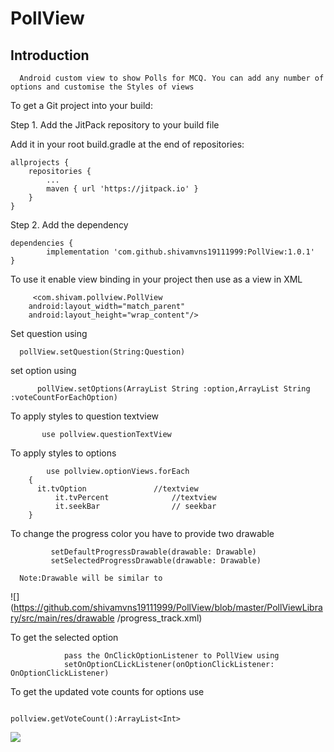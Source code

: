 # PollView

## Introduction

      Android custom view to show Polls for MCQ. You can add any number of options and customise the Styles of views 

To get a Git project into your build:

Step 1. Add the JitPack repository to your build file

Add it in your root build.gradle at the end of repositories:

	allprojects {
		repositories {
			...
			maven { url 'https://jitpack.io' }
		}
	}
  
  Step 2. Add the dependency

	dependencies {
	        implementation 'com.github.shivamvns19111999:PollView:1.0.1'
	}
  
  To use it enable view binding in your project
 then use as a view in XML 
 
         <com.shivam.pollview.PollView
        android:layout_width="match_parent"
        android:layout_height="wrap_content"/>

Set question using 
      
      pollView.setQuestion(String:Question) 

set option using 

          pollView.setOptions(ArrayList String :option,ArrayList String :voteCountForEachOption)
	  
To apply styles to question textview

           use pollview.questionTextView
To apply styles to options

            use pollview.optionViews.forEach
	    {
	      it.tvOption               //textview
              it.tvPercent              //textview
              it.seekBar                // seekbar
	    }
	    
To change the progress color you have to provide two drawable 

             setDefaultProgressDrawable(drawable: Drawable)            
             setSelectedProgressDrawable(drawable: Drawable)
      
      Note:Drawable will be similar to
![](https://github.com/shivamvns19111999/PollView/blob/master/PollViewLibrary/src/main/res/drawable /progress_track.xml)
  

To get the selected option 

                pass the OnClickOptionListener to PollView using 
                setOnOptionCLickListener(onOptionClickListener: OnOptionClickListener)
		

To get the updated vote counts for options use 

                                       pollview.getVoteCount():ArrayList<Int>
				       


![](https://github.com/shivamvns19111999/PollView/blob/master/ezgif.com-gif-maker(1).gif)
